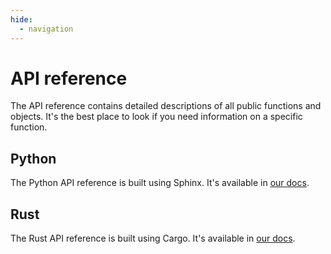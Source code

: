```yaml
---
hide:
  - navigation
---
```


# API reference

The API reference contains detailed descriptions of all public functions and objects.
It's the best place to look if you need information on a specific function.

## Python

The Python API reference is built using Sphinx.
It's available in [our docs](https://docs.junctionlabs.io/api/python/stable/reference/index.html).

## Rust

The Rust API reference is built using Cargo.
It's available in [our docs](https://docs.junctionlabs.io/api/rust/latest/junction-client).
